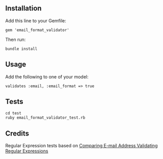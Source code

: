 Installation
------------

Add this line to your Gemfile:

    gem 'email_format_validator'
    
Then run:

    bundle install
    
Usage
-----

Add the following to one of your model:

    validates :email, :email_format => true
    
Tests
-----

    cd test
    ruby email_format_validator_test.rb
    
Credits
-------

Regular Expression tests based on [Comparing E-mail Address Validating Regular Expressions](http://fightingforalostcause.net/misc/2006/compare-email-regex.php)